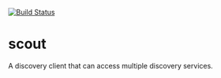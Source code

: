 [![Build Status](https://travis-ci.org/Kixeye/scout.svg?branch=master)](https://travis-ci.org/Kixeye/scout)

scout
=====

A discovery client that can access multiple discovery services.
